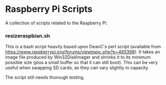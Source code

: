 # Raspberry Pi Scripts
A collection of scripts related to the Raspberry Pi.

### resizeraspbian.sh

This is a bash script heavily based upon DeanC's perl script (available from <https://www.raspberrypi.org/forums/viewtopic.php?p=465398>). It takes an image file produced by Win32DiskImager and shrinks it to its minimum possible size (plus a small buffer so that it can still boot). This can be very useful when swapping SD cards, as they can vary slightly in capacity.

The script still needs thorough testing.
